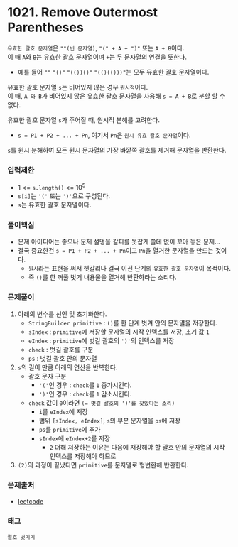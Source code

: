 # 1021. Remove Outermost Parentheses
`유효한 괄호 문자열`은 `""(빈 문자열)`, `"(" + A + ")"` 또는 `A + B`이다.  
이 때 `A`와 `B`는 유효한 괄호 문자열이며 `+`는 두 문자열의 연결을 뜻한다.  
- 예를 들어 `""` `"()"` `"(())()"` `"(()(()))"`는 모두 유효한 괄호 문자열이다.  

유효한 괄호 문자열 `s`는 비어있지 않은 경우 `원시적`이다.  
이 때, `A 와 B`가 비어있지 않은 유효한 괄호 문자열을 사용해 `s = A + B`로 분할 할 수 없다.  

유효한 괄호 문자열 `s`가 주어질 때, 원시적 분해를 고려한다.
- `s = P1 + P2 + ... + Pn`, 여기서 `Pn`은 `원시 유효 괄호 문자열`이다.

`s`를 원시 분해하여 모든 원시 문자열의 가장 바깥쪽 괄호를 제거해 문자열을 반환한다.
### 입력제한
- 1 <= `s.length()` <= 10<sup>5</sup>
- `s[i]`는 `'('` 또는 `')'`으로 구성된다.
- `s`는 유효한 괄호 문자열이다.
### 풀이핵심
- 문제 아이디어는 좋으나 문제 설명을 갈피를 못잡게 쓸데 없이 꼬아 놓은 문제...
- 결국 중요한건 `s = P1 + P2 + ... + Pn`이고 `Pn`을 열거한 문자열을 만드는 것이다.
  - `원시`라는 표현을 써서 헷갈리나 결국 이전 단계의 `유효한 괄호 문자열`이 목적이다.
  - 즉 `()`를 한 꺼풀 벗겨 내용물을 열거해 반환하라는 소리다.
### 문제풀이
1. 아래의 변수를 선언 및 초기화한다.
   - `StringBuilder primitive` : `()`를 한 단계 벗겨 안의 문자열을 저장한다.
   - `sIndex` : `primitive`에 저장할 문자열의 시작 인덱스를 저장, 초기 값 `1`
   - `eIndex` : `primitive`에 벗길 괄호의 `')'`의 인덱스를 저장
   - `check` : 벗길 괄호를 구분
   - `ps` : 벗길 괄호 안의 문자열
2. `s`의 길이 만큼 아래의 연산을 반복한다.
   - 괄호 문자 구분
     - `'('`인 경우 : `check`를 `1` 증가시킨다.
     - `')'`인 경우 : `check`를 `1` 감소시킨다.
   - `check` 값이 `0`이라면 `(= 벗길 괄호의 ')'를 찾았다는 소리)`
     - `i`를 `eIndex`에 저장
     - 범위 `[sIndex, eIndex]`, `s`의 부분 문자열을 `ps`에 저장
     - `ps`를 `primitive`에 추가
     - `sIndex`에 `eIndex+2`를 저장
       - `2` 더해 저장하는 이유는 다음에 저장해야 할 괄호 안의 문자열의 시작 인덱스를 저장해야 하므로
3. `(2)`의 과정이 끝났다면 `primitive`를 문자열로 형변환해 반환한다.
### 문제출처
- [leetcode](https://leetcode.com/problems/remove-outermost-parentheses/)
### 태그
`괄호 벗기기`